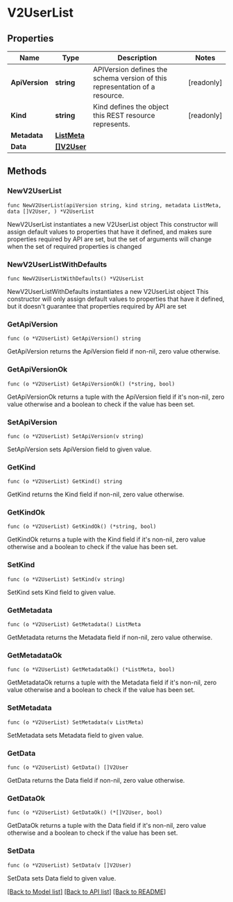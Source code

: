 # V2UserList

## Properties

Name | Type | Description | Notes
------------ | ------------- | ------------- | -------------
**ApiVersion** | **string** | APIVersion defines the schema version of this representation of a resource. | [readonly] 
**Kind** | **string** | Kind defines the object this REST resource represents. | [readonly] 
**Metadata** | [**ListMeta**](ListMeta.md) |  | 
**Data** | [**[]V2User**](V2User.md) |  | 

## Methods

### NewV2UserList

`func NewV2UserList(apiVersion string, kind string, metadata ListMeta, data []V2User, ) *V2UserList`

NewV2UserList instantiates a new V2UserList object
This constructor will assign default values to properties that have it defined,
and makes sure properties required by API are set, but the set of arguments
will change when the set of required properties is changed

### NewV2UserListWithDefaults

`func NewV2UserListWithDefaults() *V2UserList`

NewV2UserListWithDefaults instantiates a new V2UserList object
This constructor will only assign default values to properties that have it defined,
but it doesn't guarantee that properties required by API are set

### GetApiVersion

`func (o *V2UserList) GetApiVersion() string`

GetApiVersion returns the ApiVersion field if non-nil, zero value otherwise.

### GetApiVersionOk

`func (o *V2UserList) GetApiVersionOk() (*string, bool)`

GetApiVersionOk returns a tuple with the ApiVersion field if it's non-nil, zero value otherwise
and a boolean to check if the value has been set.

### SetApiVersion

`func (o *V2UserList) SetApiVersion(v string)`

SetApiVersion sets ApiVersion field to given value.


### GetKind

`func (o *V2UserList) GetKind() string`

GetKind returns the Kind field if non-nil, zero value otherwise.

### GetKindOk

`func (o *V2UserList) GetKindOk() (*string, bool)`

GetKindOk returns a tuple with the Kind field if it's non-nil, zero value otherwise
and a boolean to check if the value has been set.

### SetKind

`func (o *V2UserList) SetKind(v string)`

SetKind sets Kind field to given value.


### GetMetadata

`func (o *V2UserList) GetMetadata() ListMeta`

GetMetadata returns the Metadata field if non-nil, zero value otherwise.

### GetMetadataOk

`func (o *V2UserList) GetMetadataOk() (*ListMeta, bool)`

GetMetadataOk returns a tuple with the Metadata field if it's non-nil, zero value otherwise
and a boolean to check if the value has been set.

### SetMetadata

`func (o *V2UserList) SetMetadata(v ListMeta)`

SetMetadata sets Metadata field to given value.


### GetData

`func (o *V2UserList) GetData() []V2User`

GetData returns the Data field if non-nil, zero value otherwise.

### GetDataOk

`func (o *V2UserList) GetDataOk() (*[]V2User, bool)`

GetDataOk returns a tuple with the Data field if it's non-nil, zero value otherwise
and a boolean to check if the value has been set.

### SetData

`func (o *V2UserList) SetData(v []V2User)`

SetData sets Data field to given value.



[[Back to Model list]](../README.md#documentation-for-models) [[Back to API list]](../README.md#documentation-for-api-endpoints) [[Back to README]](../README.md)


